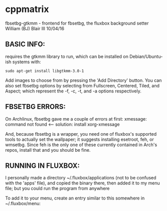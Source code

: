 # cppmatrix
fbsetbg-gtkmm - frontend for fbsetbg, the fluxbox background setter
William (BJ) Blair III
10/04/16

BASIC INFO:
-------------------
requires the gtkmm library to run, which can be installed
on Debian/Ubuntu-ish systems with:

	sudo apt-get install libgtkmm-3.0-1

Add images to choose from by pressing the 'Add Directory' button.
You can also set fbsetbg options by selecting from Fullscreen, Centered,
Tiled, and Aspect; which represent the -f, -c, -t, and -a options
respectively.

FBSETBG ERRORS:
---------------------------
On Archlinux, fbsetbg gave me a couple of errors at first:
xmessage: command not found  <-- solution: install xorg-xmessage

And, because fbsetbg is a wrapper, you need one of fluxbox's
supported tools to actually set the wallpaper; it suggests installing
esetroot, feh, or wmsetbg. Since feh is the only one of these
currently contained in Arch's repos, install that and you should
be fine.

RUNNING IN FLUXBOX:
----------------------------------
I personally made a directory ~/.fluxbox/applications (not
to be confused with the 'apps' file), and copied the binary there,
then added it to my menu file; but you could run the program from anywhere

To add it to your menu, create an entry similar to this somewhere
in ~/.fluxbox/menu:
